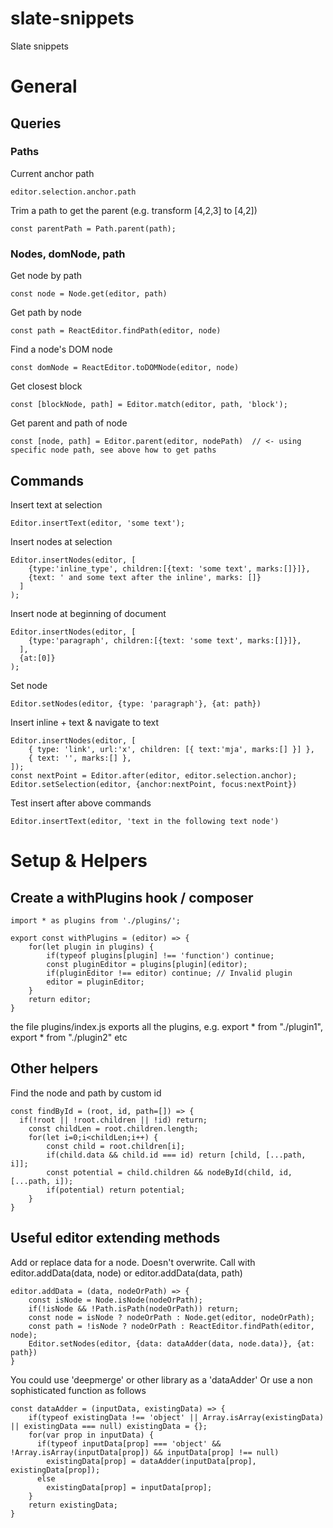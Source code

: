 # slate-snippets
Slate snippets

# General

## Queries

### Paths
Current anchor path
```
editor.selection.anchor.path
```


Trim a path to get the parent (e.g. transform [4,2,3] to [4,2])
```
const parentPath = Path.parent(path);
```

### Nodes, domNode, path
Get node by path
```
const node = Node.get(editor, path)
```

Get path by node
```
const path = ReactEditor.findPath(editor, node)
```

Find a node's DOM node
```
const domNode = ReactEditor.toDOMNode(editor, node)
```

Get closest block
```
const [blockNode, path] = Editor.match(editor, path, 'block');
```

Get parent and path of node
```
const [node, path] = Editor.parent(editor, nodePath)  // <- using specific node path, see above how to get paths
```
## Commands

Insert text at selection
```
Editor.insertText(editor, 'some text');
```

Insert nodes at selection
```
Editor.insertNodes(editor, [
    {type:'inline_type', children:[{text: 'some text', marks:[]}]},
    {text: ' and some text after the inline', marks: []}
  ]
);
```

Insert node at beginning of document
```
Editor.insertNodes(editor, [
    {type:'paragraph', children:[{text: 'some text', marks:[]}]},
  ],
  {at:[0]}
);
```

Set node
```
Editor.setNodes(editor, {type: 'paragraph'}, {at: path})
```

Insert inline + text & navigate to text
```
Editor.insertNodes(editor, [
    { type: 'link', url:'x', children: [{ text:'mja', marks:[] }] },
    { text: '', marks:[] },
]);
const nextPoint = Editor.after(editor, editor.selection.anchor);
Editor.setSelection(editor, {anchor:nextPoint, focus:nextPoint})
```
Test insert after above commands
```
Editor.insertText(editor, 'text in the following text node')
```


# Setup & Helpers

## Create a withPlugins hook / composer
```
import * as plugins from './plugins/';

export const withPlugins = (editor) => {
    for(let plugin in plugins) {
        if(typeof plugins[plugin] !== 'function') continue;
        const pluginEditor = plugins[plugin](editor);
        if(pluginEditor !== editor) continue; // Invalid plugin
        editor = pluginEditor;
    }
    return editor;
}
```
the file plugins/index.js exports all the plugins, e.g. export * from "./plugin1", export * from "./plugin2" etc


## Other helpers

Find the node and path by custom id
```
const findById = (root, id, path=[]) => {
  if(!root || !root.children || !id) return;
	const childLen = root.children.length;
	for(let i=0;i<childLen;i++) {
		const child = root.children[i];
        if(child.data && child.id === id) return [child, [...path, i]];
        const potential = child.children && nodeById(child, id, [...path, i]);
        if(potential) return potential;
	}
}
```

## Useful editor extending methods

Add or replace data for a node. Doesn't overwrite.
Call with editor.addData(data, node) or editor.addData(data, path)
```
editor.addData = (data, nodeOrPath) => {
    const isNode = Node.isNode(nodeOrPath);
    if(!isNode && !Path.isPath(nodeOrPath)) return;
    const node = isNode ? nodeOrPath : Node.get(editor, nodeOrPath);
    const path = !isNode ? nodeOrPath : ReactEditor.findPath(editor, node);
    Editor.setNodes(editor, {data: dataAdder(data, node.data)}, {at: path})
}
```

You could use 'deepmerge' or other library as a 'dataAdder'
Or use a non sophisticated function as follows
```
const dataAdder = (inputData, existingData) => {
    if(typeof existingData !== 'object' || Array.isArray(existingData) || existingData === null) existingData = {};
    for(var prop in inputData) {
      if(typeof inputData[prop] === 'object' && !Array.isArray(inputData[prop]) && inputData[prop] !== null)
        existingData[prop] = dataAdder(inputData[prop], existingData[prop]);
      else
        existingData[prop] = inputData[prop];
    }
    return existingData;
}
```


